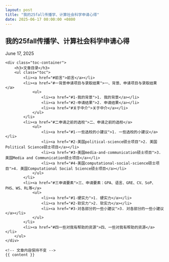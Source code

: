 ```yaml
---
layout: post 
title: "我的25fall传播学、计算社会科学申请心得" 
date: 2025-06-17 00:00:00 +0800 
---
```


<section class="post">
    <h1 class="post-title">我的25fall传播学、计算社会科学申请心得</h1>
    <p class="post-meta">
        <time datetime="2025-07-17T00:00:00+00:00">June 17, 2025</time>
    </p>
    
    <div class="toc-container">
        <h3>文章目录</h3>
        <ul class="toc">
            <li><a href="#前言">前言</a></li>
            <li><a href="#一背景申请项目与录取结果">一、背景、申请项目与录取结果</a>
                <ul>
                    <li><a href="#1-我的背景">1. 我的背景</a></li>
                    <li><a href="#2-申请结果">2. 申请结果</a></li>
                    <li><a href="#关于中介">关于中介</a></li>
                </ul>
            </li>
            <li><a href="#二申请之前的选校">二、申请之前的选校</a>
                <ul>
                    <li><a href="#1-一些选校的小建议">1. 一些选校的小建议</a></li>
                    <li><a href="#2-美国political-science硕士项目">2. 美国Political Science硕士项目</a></li>
                    <li><a href="#3-美国media-and-communication硕士项目">3. 美国Media and Communication硕士项目</a></li>
                    <li><a href="#4-美国computational-social-science硕士项目">4. 美国Computational Social Science硕士项目</a></li>
                </ul>
            </li>
            <li><a href="#三申请要素">三、申请要素：GPA、语言、GRE、CV、SoP、PHS、WS、RL等</a>
                <ul>
                    <li><a href="#1-硬实力">1. 硬实力</a></li>
                    <li><a href="#2-软实力">2. 软实力</a></li>
                    <li><a href="#3-对各部分的一些小建议">3. 对各部分的一些小建议</a></li>
                </ul>
            </li>
            <li><a href="#四一些对我有帮助的资源">四、一些对我有帮助的资源</a></li>
        </ul>
    </div>
    
    <!-- 文章内容保持不变 -->
    {{ content }}
</section>